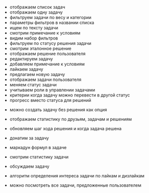 + отображаем список задач
+ отображаем одну задачу
+ фильтруем задачи по весу и категории
+ параметры фильтров в названии списка
+ ищем по тексту задачи
+ смотрим примечание к условиям
+ видим набор фильтров
+ фильтруем по статусу решения задачи
+ смотрим эталонное решение
+ отображаем решение пользователя
+ редактируем задачу
+ добавляем примечание к условиям
+ лайкаем задачу
+ предлагаем новую задачу
+ отображаем задачи пользователя
+ меняем статус задачи
+ учитываем роли в управлении задачами
+ критерии когда задачу можно перевести в другой статус
+ прогресс вместо статуса для решений

- можно создать задачу без решения как опция
- отображаем статистику по друзьям, задачам и решениям
- обновляем шаг хода решения и когда задача решена

- донатим за задачу
- маркадун формул в задаче
- смотрим статистику задачи

- обсуждаем задачу
- алгоритм определения интереса задачи по лайкам и дизлайкам
- можно посмотреть все задачи, предложенные пользователем

